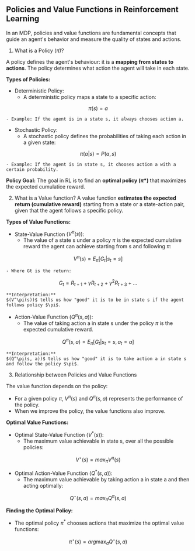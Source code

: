 ## Policies and Value Functions in Reinforcement Learning

In an MDP, policies and value functions are fundamental concepts that guide an agent's behavior and measure the quality of states and actions.

1. What is a Policy ($\pi$)?

A policy defines the agent's behaviour: it is a **mapping from states to actions**. The policy determines what action the agent will take in each state.

**Types of Policies:**

- Deterministic Policy:
    - A deterministic policy maps a state to a specific action:

$$
\pi(s) = a
$$

    - Example: If the agent is in a state s, it always chooses action a.

- Stochastic Policy:
    - A stochastic policy defines the probabilities of taking each action in a given state:

$$
\pi(a|s) = P(a, s)
$$

    - Example: If the agent is in state s, it chooses action a with a certain probability.

**Policy Goal:**
The goal in RL is to find an **optimal policy ($\pi$*)** that maximizes the expected cumulatice reward.


2. What is a Value function?
A value function **estimates the expected return (cumulative reward)** starting from a state or a state-action pair, given that the agent follows a specific policy.

**Types of Value Functions:**

- State-Value Function $(V^\pi(s))$:
    - The value of a state s under a policy $\pi$ is the expected cumulative reward the agent can achieve starting from s and following $\pi$:

$$
V^\pi(s) = E_\pi[G_t|s_t = s]
$$

    - Where Gt is the return:

$$
G_t = R_{t+1} + \gamma R_{t+2} + \gamma ^ 2 R_{t+3} + \dots
$$

    **Interpretation:**
    $(V^\pi(s))$ tells us how "good" it is to be in state s if the agent follows policy $\pi$.

- Action-Value Function $(Q^\pi(s, a))$:
    - The value of taking action a in state s under the policy $\pi$ is the expected cumulative reward.

$$
Q^\pi(s, a) = E_\pi [G_t|s_t = s, a_t = a]
$$

    **Interpretation:**
    $(Q^\pi(s, a))$ tells us how "good" it is to take action a in state s and follow the policy $\pi$.

3. Relationship between Policies and Value Functions

The value function depends on the policy:
- For a given policy $\pi$, $V^\pi(s)$ and $Q^\pi(s, a)$ represents the performance of the policy.
- When we improve the policy, the value functions also improve.

**Optimal Value Functions:**
- Optimal State-Value Function $(V^*(s))$:
    - The maximum value achievable in state s, over all the possible policies:

$$
V^\star(s) = max_\pi V^\pi(s)
$$

- Optimal Action-Value Function $(Q^*(s, a))$:
    - The maximum value achievable by taking action a in state a and then acting optimally:

$$
Q^\star(s, a) = max_\pi Q^\pi(s, a)
$$

**Finding the Optimal Policy:**
- The optimal policy $\pi^*$ chooses actions that maximize the optimal value functions:

$$
\pi ^ \star(s) = arg \max_a Q ^ \star(s, a)
$$